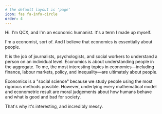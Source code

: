 ```yaml
---
# the default layout is 'page'
icon: fas fa-info-circle
order: 4
---
```


<!-- > Add Markdown syntax content to file `_tabs/about.md`{: .filepath } and it will show up on this page.
{: .prompt-tip } -->

Hi. I'm QCX, and I'm an economic humanist. It's a term I made up myself.

I'm a economist, sort of. And I believe that economics is essentially about people.

It is the job of journalists, psychologists, and social workers to understand a person on an individual level. Economics is about understanding people in the aggregate. To me, the most interesting topics in economics&mdash;including finance, labour markets, policy, and inequality&mdash;are ultimately about people.

Economics is a "social science" because we study people using the most rigorous methods possible. However, underlying every mathematical model and econometric result are moral judgements about how humans behave and what is good and bad for society.

That's why it's interesting, and incredibly messy.